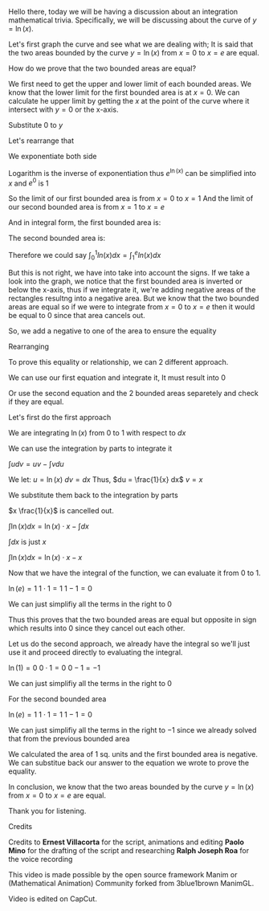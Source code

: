 Hello there, today we will be having a discussion about an integration mathematical trivia. Specifically, we will be discussing about the curve of $y = \ln(x)$.

Let's first graph the curve and see what we are dealing with; It is said that the two areas bounded by the curve $y = \ln(x)$ from $x = 0$ to $x = e$ are equal.

How do we prove that the two bounded areas are equal?

We first need to get the upper and lower limit of each bounded areas.
We know that the lower limit for the first bounded area is at $x = 0$.
We can calculate he upper limit by getting the $x$ at the point of the curve where it intersect with $y = 0$ or the x-axis.

Substitute $0$ to $y$

Let's rearrange that

We exponentiate both side

Logarithm is the inverse of exponentiation thus $e^{\ln(x)}$ can be simplified into $x$ and $e^{0}$ is 1

So the limit of our first bounded area is from $x = 0$ to $x = 1$
And the limit of our second bounded area is from $x = 1$ to $x = e$

And in integral form, the first bounded area is: 

The second bounded area is:

Therefore we could say
$\int_{0}^{1} ln(x) dx = \int_{1}^{e} ln(x) dx$

But this is not right, we have into take into account the signs.
If we take a look into the graph, we notice that the first bounded area is inverted or below the x-axis, thus if we integrate it, we're adding negative areas of the rectangles resultng into a negative area. But we know that the two bounded areas are equal so if we were to integrate from $x = 0$ to $x = e$ then it would be equal to $0$ since that area cancels out.

So, we add a negative to one of the area to ensure the equality

Rearranging

To prove this equality or relationship, we can 2 different approach.

We can use our first equation and integrate it, It must result into $0$

Or use the second equation and the 2 bounded areas separetely and check if they are equal.

Let's first do the first approach

We are integrating $\ln(x)$ from $0$ to $1$ with respect to $dx$

We can use the integration by parts to integrate it

$\int u dv = uv - \int v du$

We let:
$u = \ln(x)$
$dv = dx$
Thus,
$du = \frac{1}{x} dx$
$v = x$

We substitute them back to the integration by parts

$x \frac{1}{x}$ is cancelled out.

$\int \ln(x) dx = \ln(x) \cdot x - \int dx$

$\int dx$ is just $x$

$\int \ln(x) dx = \ln(x) \cdot x - x$

Now that we have the integral of the function, we can evaluate it from $0$ to $1$.

$\ln(e) = 1$
$1 \cdot 1 = 1$
$1 - 1 = 0$

We can just simplifiy all the terms in the right to $0$

Thus this proves that the two bounded areas are equal but opposite in sign which results into $0$ since they cancel out each other.

Let us do the second approach, we already have the integral so we'll just use it and proceed directly to evaluating the integral.

$\ln(1) = 0$
$0 \cdot 1 = 0$
$0 - 1 = -1$

We can just simplifiy all the terms in the right to $0$

For the second bounded area

$\ln(e) = 1$
$1 \cdot 1 = 1$
$1 - 1 = 0$

We can just simplifiy all the terms in the right to $-1$ since we already solved that from the previous bounded area

We calculated the area of 1 sq. units and the first bounded area is negative. We can substitue back our answer to the equation we wrote to prove the equality.

In conclusion, we know that the two areas bounded by the curve $y = \ln(x)$ from $x=0$ to $x=e$ are equal.

Thank you for listening.

Credits

Credits to 
**Ernest Villacorta** for the script, animations and editing
**Paolo Mino** for the drafting of the script and researching
**Ralph Joseph Roa** for the voice recording

This video is made possible by the open source framework Manim or (Mathematical Animation) Community forked from 3blue1brown ManimGL.

Video is edited on CapCut.